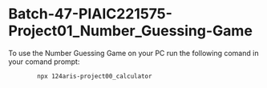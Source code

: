 # Batch-47-PIAIC221575-Project01_Number_Guessing-Game
To use the Number Guessing Game on your PC run the following comand in your comand prompt:

			npx 124aris-project00_calculator
